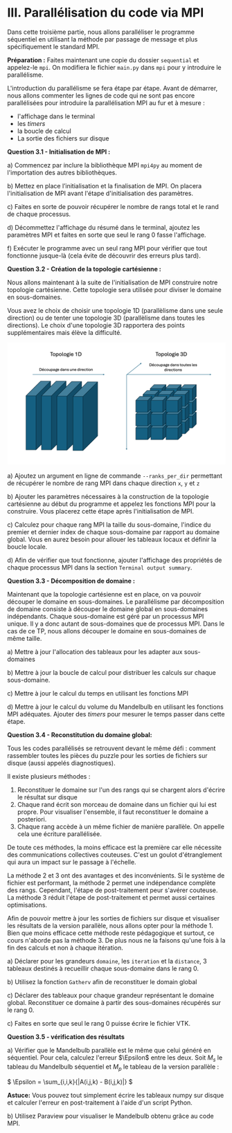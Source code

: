 # III. Parallélisation du code via MPI

Dans cette troisième partie, nous allons paralléliser le programme séquentiel en utilisant la méthode par passage de message et plus spécifiquement le standard MPI.

**Préparation :** Faites maintenant une copie du dossier `sequential` et appelez-le `mpi`.
On modifiera le fichier `main.py` dans `mpi` pour y introduire le parallélisme.

L'introduction du parallélisme se fera étape par étape. Avant de démarrer, nous allons commenter les lignes de code qui ne sont pas encore parallélisées pour introduire la parallélisation MPI au fur et à mesure :

* l'affichage dans le terminal
* les *timers*
* la boucle de calcul
* La sortie des fichiers sur disque

**Question 3.1 - Initialisation de MPI :**

a) Commencez par inclure la bibliothèque MPI `mpi4py` au moment de l'importation des autres bibliothèques.

b) Mettez en place l’initialisation et la finalisation de MPI. On placera l'initialisation de MPI avant l'étape d'initialisation des paramètres.

c) Faites en sorte de pouvoir récupérer le nombre de rangs total et le rand de chaque processus.

d) Décommettez l'affichage du résumé dans le terminal, ajoutez les paramètres MPI et faites en sorte que seul le rang 0 fasse l'affichage.

f) Exécuter le programme avec un seul rang MPI pour vérifier que tout fonctionne jusque-là (cela évite de découvrir des erreurs plus tard).

**Question 3.2 - Création de la topologie cartésienne :**

Nous allons maintenant à la suite de l'initialisation de MPI construire notre topologie cartésienne. Cette topologie sera utilisée pour diviser le domaine en sous-domaines.

Vous avez le choix de choisir une topologie 1D (parallèlisme dans une seule direction) ou de tenter une topologie 3D (parallèlisme dans toutes les directions). Le choix d'une topologie 3D rapportera des points supplémentaires mais élève la difficulté.

<img src="../../../support/materiel/mandelbulb_topology.png" width="600">

a) Ajoutez un argument en ligne de commande `--ranks_per_dir` permettant de récupérer le nombre de rang MPI dans chaque direction `x`, `y` et `z`

b) Ajouter les paramètres nécessaires à la construction de la topologie cartésienne au début du programme et appelez les fonctions MPI pour la construire. Vous placerez cette étape après l'initialisation de MPI.

c) Calculez pour chaque rang MPI la taille du sous-domaine, l'indice du premier et dernier index de chaque sous-domaine par rapport au domaine global. Vous en aurez besoin pour allouer les tableaux locaux et définir la boucle locale.

d) Afin de vérifier que tout fonctionne, ajouter l'affichage des propriétés de chaque processus MPI dans la section `Terminal output summary`.

**Question 3.3 - Décomposition de domaine :**

Maintenant que la topologie cartésienne est en place, on va pouvoir découper le domaine en sous-domaines.
Le parallélisme par décomposition de domaine consiste à découper le domaine global en sous-domaines indépendants.
Chaque sous-domaine est géré par un processus MPI unique.
Il y a donc autant de sous-domaines que de processus MPI.
Dans le cas de ce TP, nous allons découper le domaine en sous-domaines de même taille.

a) Mettre à jour l'allocation des tableaux pour les adapter aux sous-domaines

b) Mettre à jour la boucle de calcul pour distribuer les calculs sur chaque sous-domaine.

c) Mettre à jour le calcul du temps en utilisant les fonctions MPI

d) Mettre à jour le calcul du volume du Mandelbulb en utilisant les fonctions MPI adéquates. Ajouter des *timers* pour mesurer le temps passer dans cette étape.

**Question 3.4 - Reconstitution du domaine global:**

Tous les codes parallélisés se retrouvent devant le même défi : comment rassembler toutes les pièces du puzzle pour les sorties de fichiers sur disque (aussi appelés diagnostiques). 

Il existe plusieurs méthodes :

1. Reconstituer le domaine sur l'un des rangs qui se chargent alors d'écrire le résultat sur disque
2. Chaque rand écrit son morceau de domaine dans un fichier qui lui est propre. Pour visualiser l'ensemble, il faut reconstituer le domaine a posteriori.
3. Chaque rang accède à un même fichier de manière parallèle. On appelle cela une écriture parallélisée.

De toute ces méthodes, la moins efficace est la première car elle nécessite des communications collectives couteuses. C'est un goulot d'étranglement qui aura un impact sur le passage à l'échelle. 

La méthode 2 et 3 ont des avantages et des inconvénients. Si le système de fichier est performant, la méthode 2 permet une indépendance complète des rangs. Cependant, l'étape de post-traitement peur s'avérer couteuse. La méthode 3 réduit l'étape de post-traitement et permet aussi certaines optimisations.

Afin de pouvoir mettre à jour les sorties de fichiers sur disque et visualiser les résultats de la version parallèle, nous allons opter pour la méthode 1.
Bien que moins efficace cette méthode reste pédagogique et surtout, ce cours n'aborde pas la méthode 3.
De plus nous ne la faisons qu'une fois à la fin des calculs et non à chaque itération.

a) Déclarer pour les grandeurs `domaine`, les `iteration` et la `distance`, 3 tableaux destinés à recueillir chaque sous-domaine dans le rang 0.

b) Utilisez la fonction `Gatherv` afin de reconstituer le domain global

c) Déclarer des tableaux pour chaque grandeur représentant le domaine global. Reconstituer ce domaine à partir des sous-domaines récupérés sur le rang 0.

c) Faites en sorte que seul le rang 0 puisse écrire le fichier VTK.

**Question 3.5 - vérification des résultats** 

a) Vérifier que le Mandelbulb parallèle est le même que celui généré en séquentiel. Pour cela, calculez l'erreur $\Epsilon$ entre les deux. Soit $M_s$ le tableau du Mandelbulb séquentiel et $M_p$ le tableau de la version parallèle :

$
\Epsilon = \sum_{i,i,k}{\|A(i,j,k) - B(i,j,k)\|}
$

**Astuce:** Vous pouvez tout simplement écrire les tableaux numpy sur disque et calculer l'erreur en post-traitement à l'aide d'un script Python.

b) Utilisez Paraview pour visualiser le Mandelbulb obtenu grâce au code MPI.